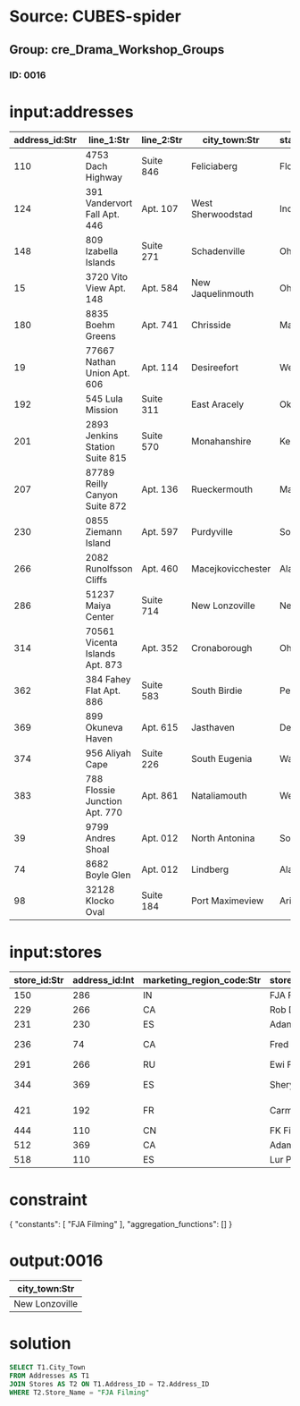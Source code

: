 # Source: CUBES-spider
## Group: cre_Drama_Workshop_Groups
### ID: 0016

# input:addresses

| address_id:Str | line_1:Str | line_2:Str | city_town:Str | state_county:Str | other_details:Str |
|---|---|---|---|---|---|
| 110 | 4753 Dach Highway | Suite 846 | Feliciaberg | Florida | nan |
| 124 | 391 Vandervort Fall Apt. 446 | Apt. 107 | West Sherwoodstad | Indiana | nan |
| 148 | 809 Izabella Islands | Suite 271 | Schadenville | Ohio | nan |
| 15 | 3720 Vito View Apt. 148 | Apt. 584 | New Jaquelinmouth | Ohio | nan |
| 180 | 8835 Boehm Greens | Apt. 741 | Chrisside | Maryland | nan |
| 19 | 77667 Nathan Union Apt. 606 | Apt. 114 | Desireefort | WestVirginia | nan |
| 192 | 545 Lula Mission | Suite 311 | East Aracely | Oklahoma | nan |
| 201 | 2893 Jenkins Station Suite 815 | Suite 570 | Monahanshire | Kentucky | nan |
| 207 | 87789 Reilly Canyon Suite 872 | Apt. 136 | Rueckermouth | Maryland | nan |
| 230 | 0855 Ziemann Island | Apt. 597 | Purdyville | SouthCarolina | nan |
| 266 | 2082 Runolfsson Cliffs | Apt. 460 | Macejkovicchester | Alaska | nan |
| 286 | 51237 Maiya Center | Suite 714 | New Lonzoville | Nebraska | nan |
| 314 | 70561 Vicenta Islands Apt. 873 | Apt. 352 | Cronaborough | Ohio | nan |
| 362 | 384 Fahey Flat Apt. 886 | Suite 583 | South Birdie | Pennsylvania | nan |
| 369 | 899 Okuneva Haven | Apt. 615 | Jasthaven | Delaware | nan |
| 374 | 956 Aliyah Cape | Suite 226 | South Eugenia | Washington | nan |
| 383 | 788 Flossie Junction Apt. 770 | Apt. 861 | Nataliamouth | WestVirginia | nan |
| 39 | 9799 Andres Shoal | Apt. 012 | North Antonina | SouthDakota | nan |
| 74 | 8682 Boyle Glen | Apt. 012 | Lindberg | Alabama | nan |
| 98 | 32128 Klocko Oval | Suite 184 | Port Maximeview | Arizona | nan |

# input:stores

| store_id:Str | address_id:Int | marketing_region_code:Str | store_name:Str | store_phone:Str | store_email_address:Str | other_details:Str |
|---|---|---|---|---|---|---|
| 150 | 286 | IN | FJA Filming | +65(1)3590790358 | fjacobson@example.com | nan |
| 229 | 266 | CA | Rob Dinning | 1-327-185-9368 | rborer@example.org | 5 stars |
| 231 | 230 | ES | Adan Dinning | 896-931-9633x869 | adan93@example.com | nan |
| 236 | 74 | CA | Fred Dinning | 893-457-3102x4293 | frederik37@example.org | nan |
| 291 | 266 | RU | Ewi Filming | +46(1)1411714927 | ewisoky@example.org | nan |
| 344 | 369 | ES | Shery Photo | 1-678-902-9434x1148 | shirley07@example.net | 4 stars |
| 421 | 192 | FR | Carmol Photo | (941)444-7666x7089 | carmel04@example.com | 3 stars |
| 444 | 110 | CN | FK Filming | 086-705-8793 | fkuvalis@example.net | nan |
| 512 | 369 | CA | Adam Photo | 127.870.0753x54565 | adams.miles@example.net | 5 stars |
| 518 | 110 | ES | Lur Photo | 605-319-8245 | lurline24@example.org | nan |

# constraint

{
  "constants": [
    "FJA Filming"
  ],
  "aggregation_functions": []
}

# output:0016

| city_town:Str |
|---|
| New Lonzoville |

# solution

```sql
SELECT T1.City_Town
FROM Addresses AS T1
JOIN Stores AS T2 ON T1.Address_ID = T2.Address_ID
WHERE T2.Store_Name = "FJA Filming"
```
